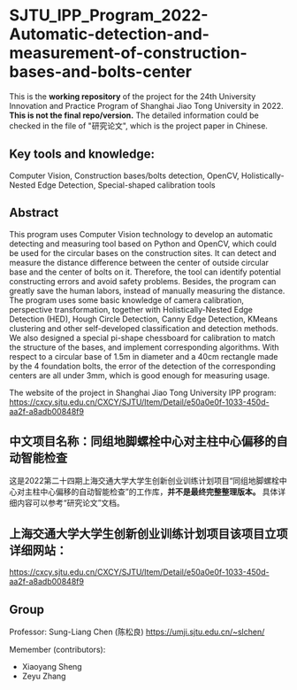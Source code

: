 # SJTU_IPP_Program_2022-Automatic-detection-and-measurement-of-construction-bases-and-bolts-center

This is the **working repository** of the project for the 24th University Innovation and Practice Program of Shanghai Jiao Tong University in 2022. **This is not the final repo/version.** 
The detailed information could be checked in the file of "研究论文", which is the project paper in Chinese.

## Key tools and knowledge:
Computer Vision, Construction bases/bolts detection, OpenCV, Holistically-Nested Edge Detection, Special-shaped calibration tools
## Abstract
This program uses Computer Vision technology to develop an automatic detecting and measuring tool based on Python and OpenCV, which could be used for the circular bases on the construction sites. It can detect and measure the distance difference between the center of outside circular base and the center of bolts on it. Therefore, the tool can identify potential constructing errors and avoid safety problems. Besides, the program can greatly save the human labors, instead of manually measuring the distance. The program uses some basic knowledge of camera calibration, perspective transformation, together with Holistically-Nested Edge Detection (HED), Hough Circle Detection, Canny Edge Detection, KMeans clustering and other self-developed classification and detection methods. We also designed a special pi-shape chessboard for calibration to match the structure of the bases, and implement corresponding algorithms. With respect to a circular base of 1.5m in diameter and a 40cm rectangle made by the 4 foundation bolts, the error of the detection of the corresponding centers are all under 3mm, which is good enough for measuring usage.

The website of the project in Shanghai Jiao Tong University IPP program: 
<https://cxcy.sjtu.edu.cn/CXCY/SJTU/Item/Detail/e50a0e0f-1033-450d-aa2f-a8adb00848f9>

## 中文项目名称：同组地脚螺栓中心对主柱中心偏移的自动智能检查

这是2022第二十四期上海交通大学大学生创新创业训练计划项目“同组地脚螺栓中心对主柱中心偏移的自动智能检查”的工作库，**并不是最终完整整理版本。** 具体详细内容可以参考“研究论文”文档。

## 上海交通大学大学生创新创业训练计划项目该项目立项详细网站：
<https://cxcy.sjtu.edu.cn/CXCY/SJTU/Item/Detail/e50a0e0f-1033-450d-aa2f-a8adb00848f9>

## Group

Professor: Sung-Liang Chen (陈松良)
<https://umji.sjtu.edu.cn/~slchen/>

Memember (contributors):

- Xiaoyang Sheng 
- Zeyu Zhang


